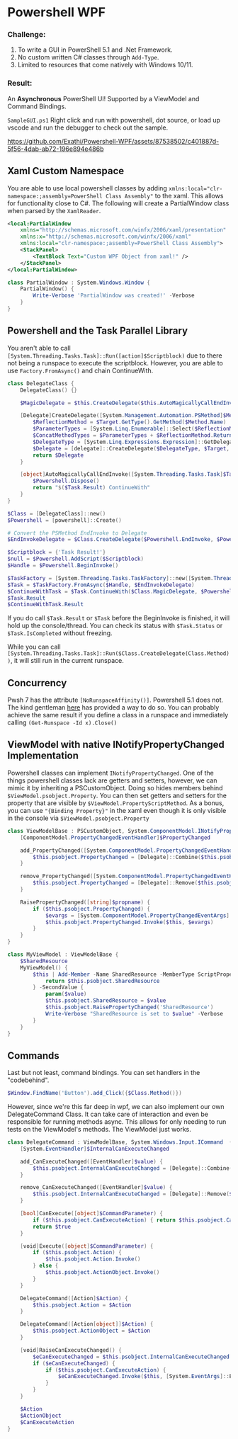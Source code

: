 # Powershell WPF

### Challenge:
1. To write a GUI in PowerShell 5.1 and .Net Framework.
2. No custom written C# classes through `Add-Type`.
3. Limited to resources that come natively with Windows 10/11.

### Result:
An **Asynchronous** PowerShell UI! Supported by a ViewModel and Command Bindings.

`SampleGUI.ps1` Right click and run with powershell, dot source, or load up vscode and run the debugger to check out the sample.

https://github.com/Exathi/Powershell-WPF/assets/87538502/c401887d-5f56-4dab-ab72-196e894e486b

## Xaml Custom Namespace
You are able to use local powershell classes by adding `xmlns:local="clr-namespace:;assembly=PowerShell Class Assembly"` to the xaml. This allows for functionality close to C#. The following will create a PartialWindow class when parsed by the `XamlReader`.

```xml
<local:PartialWindow
    xmlns="http://schemas.microsoft.com/winfx/2006/xaml/presentation"
    xmlns:x="http://schemas.microsoft.com/winfx/2006/xaml"
    xmlns:local="clr-namespace:;assembly=PowerShell Class Assembly">
    <StackPanel>
        <TextBlock Text="Custom WPF Object from xaml!" />
    </StackPanel>
</local:PartialWindow>
```

```Powershell
class PartialWindow : System.Windows.Window {
    PartialWindow() {
        Write-Verbose 'PartialWindow was created!' -Verbose
    }
}
```

## Powershell and the Task Parallel Library
You aren't able to call `[System.Threading.Tasks.Task]::Run([action]$Scriptblock)` due to there not being a runspace to execute the scriptblock. However, you are able to use `Factory.FromAsync()` and chain ContinueWith.
```Powershell
class DelegateClass {
    DelegateClass() {}

    $MagicDelegate = $this.CreateDelegate($this.AutoMagicallyCallEndInvoke, $this)

    [Delegate]CreateDelegate([System.Management.Automation.PSMethod]$Method, $Target) {
        $ReflectionMethod = $Target.GetType().GetMethod($Method.Name)
        $ParameterTypes = [System.Linq.Enumerable]::Select($ReflectionMethod.GetParameters(), [func[object,object]]{$args[0].parametertype})
        $ConcatMethodTypes = $ParameterTypes + $ReflectionMethod.ReturnType
        $DelegateType = [System.Linq.Expressions.Expression]::GetDelegateType($ConcatMethodTypes)
        $Delegate = [delegate]::CreateDelegate($DelegateType, $Target, $ReflectionMethod.Name)
        return $Delegate
    }

    [object]AutoMagicallyCallEndInvoke([System.Threading.Tasks.Task]$Task, [object]$Powershell) {
        $Powershell.Dispose()
        return "$($Task.Result) ContinueWith"
    }
}

$Class = [DelegateClass]::new()
$Powershell = [powershell]::Create()

# Convert the PSMethod EndInvoke to Delegate
$EndInvokeDelegate = $Class.CreateDelegate($Powershell.EndInvoke, $Powershell)

$Scriptblock = {'Task Result!'}
$null = $Powershell.AddScript($Scriptblock)
$Handle = $Powershell.BeginInvoke()

$TaskFactory = [System.Threading.Tasks.TaskFactory]::new([System.Threading.Tasks.TaskScheduler]::Default)
$Task = $TaskFactory.FromAsync($Handle, $EndInvokeDelegate)
$ContinueWithTask = $Task.ContinueWith($Class.MagicDelegate, $Powershell)
$Task.Result
$ContinueWithTask.Result

```

If you do call `$Task.Result` or `$Task` before the BeginInvoke is finished, it will hold up the console/thread. You can check its status with `$Task.Status` or `$Task.IsCompleted` without freezing.

While you can call `[System.Threading.Tasks.Task]::Run($Class.CreateDelegate(Class.Method))`, it will still run in the current runspace.

## Concurrency
Pwsh 7 has the attribute `[NoRunspaceAffinity()]`. Powershell 5.1 does not. The kind gentleman [here](https://github.com/PowerShell/PowerShell/issues/3651#issuecomment-306968528) has provided a way to do so. You can probably achieve the same result if you define a class in a runspace and immediately calling `(Get-Runspace -Id x).Close()`

## ViewModel with native INotifyPropertyChanged Implementation
Powershell classes can implement `INotifyPropertyChanged`. One of the things powershell classes lack are getters and setters, however, we can mimic it by inheriting a PSCustomObject. Doing so hides members behind `$ViewModel.psobject.Property`. You can then set getters and setters for the property that are visible by `$ViewModel.PropertyScriptMethod`. As a bonus, you can use `"{Binding Property}"` in the xaml even though it is only visible in the console via `$ViewModel.psobject.Property`

```Powershell
class ViewModelBase : PSCustomObject, System.ComponentModel.INotifyPropertyChanged {
    [ComponentModel.PropertyChangedEventHandler]$PropertyChanged

	add_PropertyChanged([System.ComponentModel.PropertyChangedEventHandler]$handler) {
        $this.psobject.PropertyChanged = [Delegate]::Combine($this.psobject.PropertyChanged, $handler)
	}

	remove_PropertyChanged([System.ComponentModel.PropertyChangedEventHandler]$handler) {
        $this.psobject.PropertyChanged = [Delegate]::Remove($this.psobject.PropertyChanged, $handler)
	}

	RaisePropertyChanged([string]$propname) {
	    if ($this.psobject.PropertyChanged) {
            $evargs = [System.ComponentModel.PropertyChangedEventArgs]::new($propname)
            $this.psobject.PropertyChanged.Invoke($this, $evargs)
	    }
	}
}

class MyViewModel : ViewModelBase {
    $SharedResource
    MyViewModel() {
        $this | Add-Member -Name SharedResource -MemberType ScriptProperty -Value {
			return $this.psobject.SharedResource
		} -SecondValue {
			param($value)
			$this.psobject.SharedResource = $value
			$this.psobject.RaisePropertyChanged('SharedResource')
            Write-Verbose "SharedResource is set to $value" -Verbose
		}
    }
}
```

## Commands
Last but not least, command bindings. You can set handlers in the "codebehind".
```Powershell
$Window.FindName('Button').add_Click({$Class.Method()})
```

However, since we're this far deep in wpf, we can also implement our own DelegateCommand Class. It can take care of interaction and even be responsible for running methods async. This allows for only needing to run tests on the ViewModel's methods. The ViewModel just works.
```Powershell
class DelegateCommand : ViewModelBase, System.Windows.Input.ICommand  {
    [System.EventHandler]$InternalCanExecuteChanged

    add_CanExecuteChanged([EventHandler]$value) {
        $this.psobject.InternalCanExecuteChanged = [Delegate]::Combine($this.psobject.InternalCanExecuteChanged, $value)
    }

    remove_CanExecuteChanged([EventHandler]$value) {
        $this.psobject.InternalCanExecuteChanged = [Delegate]::Remove($this.psobject.InternalCanExecuteChanged, $value)
    }

    [bool]CanExecute([object]$CommandParameter) {
        if ($this.psobject.CanExecuteAction) { return $this.psobject.CanExecuteAction.Invoke() }
        return $true
    }

    [void]Execute([object]$CommandParameter) {
        if ($this.psobject.Action) {
            $this.psobject.Action.Invoke()
        } else {
            $this.psobject.ActionObject.Invoke()
        }
    }

    DelegateCommand([Action]$Action) {
        $this.psobject.Action = $Action
    }

    DelegateCommand([Action[object]]$Action) {
        $this.psobject.ActionObject = $Action
    }

    [void]RaiseCanExecuteChanged() {
        $eCanExecuteChanged = $this.psobject.InternalCanExecuteChanged
        if ($eCanExecuteChanged) {
            if ($this.psobject.CanExecuteAction) {
                $eCanExecuteChanged.Invoke($this, [System.EventArgs]::Empty)
            }
        }
    }

    $Action
    $ActionObject
    $CanExecuteAction
}
```
